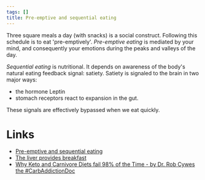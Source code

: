 ```yaml
---
tags: []
title: Pre-emptive and sequential eating
---
```


Three square meals a day (with snacks) is a social construct. Following this schedule is to eat 'pre-emptively'.
*Pre-emptive eating* is mediated by your mind, and consequently your emotions during the peaks and valleys of the day.

*Sequential eating* is nutritional. It depends on awareness of the body's natural eating feedback signal: satiety. Satiety is signaled to the brain in two major ways:

- the hormone Leptin
- stomach receptors react to expansion in the gut.

These signals are effectively bypassed when we eat quickly.

# Links
- [Pre-emptive and sequential eating](20200429195608.md)
- [The liver provides breakfast](20200430091750.md)
- [Why Keto and Carnivore Diets fail 98% of the Time - by Dr. Rob Cywes the #CarbAddictionDoc](https://www.youtube.com/watch?v=9DLWzpWogsU)
